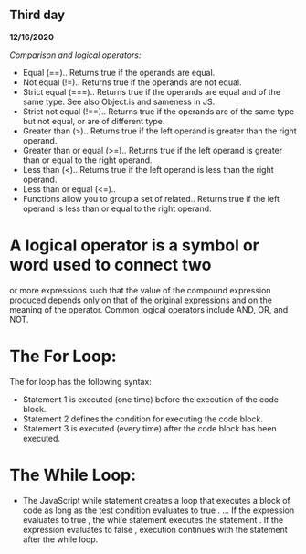## Third day 
**12/16/2020**

*Comparison and logical operators:*
*   Equal (==).. 	Returns true if the operands are equal.
*   Not equal (!=).. Returns true if the operands are not equal.
*   Strict equal (===).. Returns true if the operands are equal 
and of the same type. See also Object.is and sameness in JS.
*   Strict not equal (!==).. Returns true if the operands are of 
the same type but not equal, or are of different type.
*   Greater than (>).. Returns true if the left operand is greater 
than the right operand.
*   Greater than or equal (>=).. Returns true if the left operand 
is greater than or equal to the right operand.
*   Less than (<).. Returns true if the left operand is less than 
the right operand.
*   Less than or equal (<=).. 
*   Functions allow you to group a set of related.. Returns true if 
the left operand is less than or equal to the right operand.

#	A **logical operator** is a symbol or word used to connect two 
or more expressions such that the value of the compound expression produced 
depends only on that of the original expressions and on the meaning of the 
operator. Common logical operators include AND, OR, and NOT.


# The For Loop:
The for loop has the following syntax:
*   Statement 1 is executed (one time) before the execution of the code block.
*   Statement 2 defines the condition for executing the code block.
*   Statement 3 is executed (every time) after the code block has been executed.


#  The While Loop:
*   The JavaScript while statement creates a loop that executes a block of code as
 long as the test condition evaluates to true . ... If the expression evaluates to
 true , the while statement executes the statement . If the expression evaluates to
 false , execution continues with the statement after the while loop.